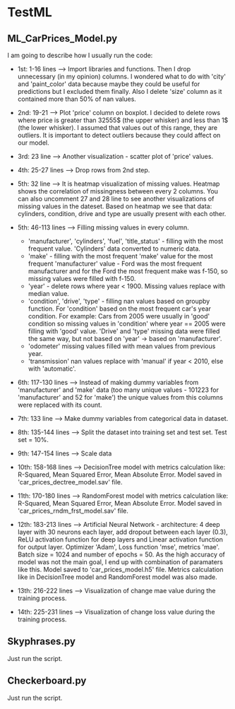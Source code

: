 # TestML

## ML_CarPrices_Model.py

I am going to describe how I usually run the code:

  - 1st: 1-16 lines --> Import libraries and functions. Then I drop unnecessary (in my opinion) columns. I wondered what to do with 'city' and 'paint_color' data because maybe they could be useful for predictions but I excluded them finally. Also I delete 'size' column as it contained more than 50% of nan values.
  
  - 2nd: 19-21 --> Plot 'price' column on boxplot. I decided to delete rows where price is greater than 32555$ (the upper whisker) and less than 1$ (the lower whisker). I assumed that values out of this range, they are outliers. It is important to detect outliers because they could affect on our model.
  
  - 3rd: 23 line --> Another visualization - scatter plot of 'price' values.
  
  - 4th: 25-27 lines --> Drop rows from 2nd step.
  
  - 5th: 32 line --> It is heatmap visualization of missing values. Heatmap shows the correlation of missingness between every 2 columns. You can also uncomment 27 and 28 line to see another visualizations of missing values in the dateset. Based on heatmap we see that data: cylinders, condition, drive and type are usually present with each other.
  
  - 5th: 46-113 lines --> Filling missing values in every column.
    - 'manufacturer', 'cylinders', 'fuel', 'title_status' - filling with the most frequent value. 'Cylinders' data converted to numeric data.
    - 'make' - filling with the most frequent 'make' value for the most frequent 'manufacturer' value - Ford was the most frequent manufacturer and for the Ford the most frequent make was f-150, so missing values were filled with f-150.
    - 'year' - delete rows where year < 1900. Missing values replace with median value.
    - 'condition', 'drive', 'type' - filling nan values based on groupby function. For 'condition' based on the most frequent car's year condition. For example: Cars from 2005 were usually in 'good' condition so missing values in 'condition' where year == 2005 were filling with 'good' value. 'Drive' and 'type' missing data were filled the same way, but not based on 'year' -> based on 'manufacturer'.
    - 'odometer' missing values filled with mean values from previous year.
    - 'transmission' nan values replace with 'manual' if year < 2010, else with 'automatic'.
  
  - 6th: 117-130 lines --> Instead of making dummy variables from 'manufacturer' and 'make' data (too many unique values - 101223 for 'manufacturer' and 52 for 'make') the unique values from this columns were replaced with its count.
  
  - 7th: 133 line --> Make dummy variables from categorical data in dataset.
  
  - 8th: 135-144 lines --> Split the dataset into training set and test set. Test set = 10%.
  
  - 9th: 147-154 lines --> Scale data
  
  - 10th: 158-168 lines --> DecisionTree model with metrics calculation like: R-Squared, Mean Squared Error, Mean Absolute Error. Model saved in 'car_prices_dectree_model.sav' file.
  
  - 11th: 170-180 lines --> RandomForest model with metrics calculation like: R-Squared, Mean Squared Error, Mean Absolute Error. Model saved in 'car_prices_rndm_frst_model.sav' file.
  
  - 12th: 183-213 lines --> Artificial Neural Network - architecture: 4 deep layer with 30 neurons each layer, add dropout between each layer (0.3), ReLU activation function for deep layers and Linear activation function for output layer. Optimizer 'Adam', Loss function 'mse', metrics 'mae'. Batch size = 1024 and number of epochs = 50. As the high accuracy of model was not the main goal, I end up with combination of paramaters like this. Model saved to 'car_prices_model.h5' file. Metrics calculation like in DecisionTree model and RandomForest model was also made.
  
  - 13th: 216-222 lines --> Visualization of change mae value during the training process.
  
  - 14th: 225-231 lines --> Visualization of change loss value during the training process.
  
  
  
## Skyphrases.py 
 Just run the script.
 
## Checkerboard.py
Just run the script.
  
